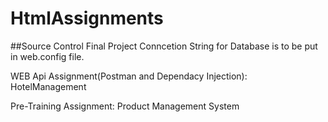 # HtmlAssignments

##Source Control Final Project
Conncetion String for Database is to be put in web.config file.

WEB Api Assignment(Postman and Dependacy Injection): HotelManagement

Pre-Training Assignment: Product Management System

